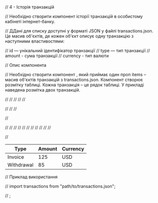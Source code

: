 // 4 - Історія транзакцій

// Необхідно створити компонент історії транзакцій в особистому кабінеті
інтернет-банку.

// ДДані для списку доступні у форматі JSON у файлі transactions.json. Це масив
об'єктів, де кожен об'єкт описує одну транзакцію з наступними властивостями:

// id — унікальний ідентифікатор транзакції // type — тип транзакції // amount -
сума транзакції // currency - тип валюти

// Опис компонента <TransactionHistory>

// Необхідно створити компонент <TransactionHistory>, який приймає один проп
items – масив об'єктів транзакцій з transactions.json. Компонент створює
розмітку таблиці. Кожна транзакція – це рядок таблиці. У прикладі наведена
розмітка двох транзакцій.

// <table class="transaction-history"> // <thead> // <tr> // <th>Type</th> //
<th>Amount</th> // <th>Currency</th> // </tr> // </thead>

// <tbody> // <tr> // <td>Invoice</td> // <td>125</td> // <td>USD</td> // </tr>
// <tr> // <td>Withdrawal</td> // <td>85</td> // <td>USD</td> // </tr> //
</tbody> // </table>

// Приклад використання

// import transactions from "path/to/transactions.json";

// <TransactionHistory items={transactions} />;

